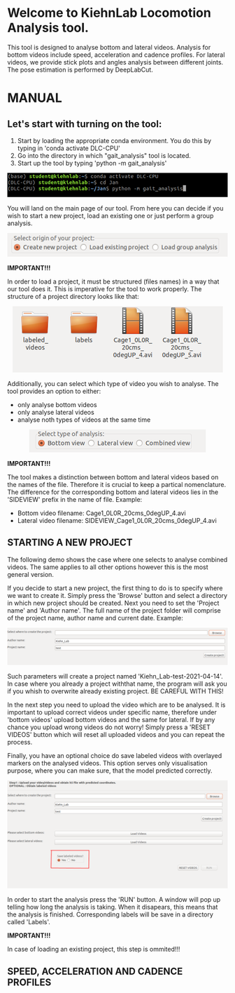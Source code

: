 # Welcome to KiehnLab Locomotion Analysis tool.
This tool is designed to analyse bottom and lateral videos. Analysis for bottom videos include speed, acceleration and cadence profiles. For lateral videos, we provide stick plots and angles analysis between different joints. The pose estimation is performed by DeepLabCut.

# MANUAL #

## Let's start with turning on the tool:

1. Start by loading the appropriate conda environment. You do this by typing in 'conda activate DLC-CPU'
2. Go into the directory in which "gait_analysis" tool is located.
3. Start up the tool by typing 'python -m gait_analysis'

<p align="center">
<img src = 'media/start_up.png' title='start'>
</p>

You will land on the main page of our tool. From here you can decide if you wish to start a new project, load an existing one or just perform a group analysis. 

<p align="center">
<img src = 'media/project_type.png' title='project'>
</p>

**IMPORTANT!!!**

In order to load a project, it must be structured (files names) in a way that our tool does it. This is imperative for the tool to work properly. The structure of a project directory looks like that: 

<p align="center">
<img src = 'media/project_structure.png' title='project_structure'>
</p>

Additionally, you can select which type of video you wish to analyse. The tool provides an option to either:
* only analyse bottom videos
* only analyse lateral videos
* analyse noth types of videos at the same time

<p align="center">
<img src = 'media/video_type.png' title='video'>
</p>


**IMPORTANT!!!**

The tool makes a distinction between bottom and lateral videos based on the names of the file. Therefore it is crucial to keep a partical nomenclature. The difference for the corresponding bottom and lateral videos lies in the 'SIDEVIEW' prefix in the name of file.
Example:
* Bottom video filename:           Cage1_0L0R_20cms_0degUP_4.avi
* Lateral video filename: SIDEVIEW_Cage1_0L0R_20cms_0degUP_4.avi


## STARTING A NEW PROJECT

The following demo shows the case where one selects to analyse combined videos. The same applies to all other options however this is the most general version.

If you decide to start a new project, the first thing to do is to specify where we want to create it. Simply press the 'Browse' button and select a directory in which new project should be created. Next you need to set the 'Project name' and 'Author name'. The full name of the project folder will comprise of the project name, author name and current date. 
Example:

<p align="center">
<img src = 'media/make_project.png' title='project_names'>
</p>

Such parameters will create a project named 'Kiehn_Lab-test-2021-04-14'. In case where you already a project withthat name, the program will ask you if you whish to overwrite already existing project. BE CAREFUL WITH THIS!

In the next step you need to upload the video which are to be analysed. It is important to upload correct videos under specific name, therefore under 'bottom videos' upload bottom videos and the same for lateral. If by any chance you upload wrong videos do not worry! Simply press a 'RESET VIDEOS' button which will reset all uploaded videos and you can repeat the process.

Finally, you have an optional choice do save labeled videos with overlayed markers on the analysed videos. This option serves only visualisation purpose, where you can make sure, that the model predicted correctly. 

<p align="center">
<img src = 'media/save_labeled.png' title=labeled_videos>
</p>

In order to start the analysis press the 'RUN' button. A window will pop up telling how long the analysis is taking. When it disapears, this means that the analysis is finished. Corresponding labels will be save in a directory called 'Labels'. 

**IMPORTANT!!!**

In case of loading an existing project, this step is ommited!!!


## SPEED, ACCELERATION AND CADENCE PROFILES





















